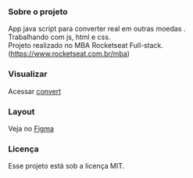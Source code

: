 ### Sobre o projeto

App java script para converter real em outras moedas .   
Trabalhando com js, html e css.  
Projeto realizado no MBA Rocketseat Full-stack. (https://www.rocketseat.com.br/mba)  

### Visualizar 

Acessar [convert](https://leodolago.github.io/convert/)

### Layout

Veja no [Figma](https://www.figma.com/community/file/1360315742205904074/conversor-de-moedas)

### Licença

Esse projeto está sob a licença MIT.